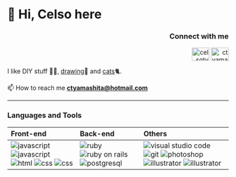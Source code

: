 <h1>👋 Hi, Celso here</h1>

<h3 align="right">Connect with me</h3>
<p align="right">
<a href="https://linkedin.com/in/celsoty" target="blank"><img align="center" src="https://raw.githubusercontent.com/rahuldkjain/github-profile-readme-generator/master/src/images/icons/Social/linked-in-alt.svg" alt="celsoty" height="30" width="40" /></a>
<a href="https://instagram.com/ctyamashita" target="blank"><img align="center" src="https://raw.githubusercontent.com/rahuldkjain/github-profile-readme-generator/master/src/images/icons/Social/instagram.svg" alt="ctyamashita" height="30" width="40" /></a>
</p>

<p>I like DIY stuff 👨‍🔧, <a href="https://www.deviantart.com/74qx">drawing</a>🎨 and <a href="https://instagram.com/kyuuko_cat_adventures">cats</a>🐈.</p>

📫 How to reach me **ctyamashita@hotmail.com**

---

<h3 align="left">Languages and Tools</h3>
  
| Front-end | Back-end | Others |
| :--- | :--- | :--- |
| <img src="https://img.shields.io/badge/JavaScript-F7DF1E?style=for-the-badge&logo=javascript&logoColor=black" alt="javascript" /> <img src="https://img.shields.io/badge/Stimulus-77E8B9?style=for-the-badge&logo=stimulus&logoColor=black" alt="javascript" /> <img src="https://img.shields.io/badge/HTML5-E34F26?style=for-the-badge&logo=html5&logoColor=white" alt="html" /> <img src="https://img.shields.io/badge/CSS3-1572B6?style=for-the-badge&logo=css3&logoColor=white" alt="css" /> <img src="https://img.shields.io/badge/Bootstrap-7952B3?style=for-the-badge&logo=bootstrap&logoColor=white" alt="css" /> | <img src="https://img.shields.io/badge/Ruby-CC342D?style=for-the-badge&logo=ruby&logoColor=white" alt="ruby" /> <img src="https://img.shields.io/badge/Ruby_on_Rails-CC0000?style=for-the-badge&logo=ruby-on-rails&logoColor=white" alt="ruby on rails" /> <img src="https://img.shields.io/badge/PostgreSQL-316192?style=for-the-badge&logo=postgresql&logoColor=white" alt="postgresql" /> | <img src="https://img.shields.io/badge/Visual_Studio_Code-0078D4?style=for-the-badge&logo=visual%20studio%20code&logoColor=white" alt="visual studio code" /> <img src="https://img.shields.io/badge/GIT-E44C30?style=for-the-badge&logo=git&logoColor=white" alt="git" /> <img src="https://img.shields.io/badge/Photoshop-0672CB?style=for-the-badge&logo=adobephotoshop&logoColor=white" alt="photoshop" /> <img src="https://img.shields.io/badge/Illustrator-FF9A00?style=for-the-badge&logo=adobeillustrator&logoColor=white" alt="illustrator" /> <img src="https://img.shields.io/badge/InDesign-FF3366?style=for-the-badge&logo=adobeindesign&logoColor=white" alt="illustrator" /> |
  
  
  
  
</p>
